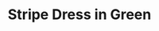 ---
title: Stripe Dress in Green
permalink: /catalog/stripe-dress-in-green
layout: item
price: 5,000
description: Made of soft and natural nude cotton fabric, which feels really nice on your skin. The bottom has a top layer made of subtle transparent net. Loose silhouette gives comfort and freedom of movement. The collar has a button closure on the back.
composition: 90% cotton, 10% polyester
sizes: Available in two sizes (S, M)  
---